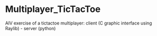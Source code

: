 # Multiplayer_TicTacToe
 AIV exercise of a tictactoe multiplayer: client (C graphic interface using Raylib) - server (python)
